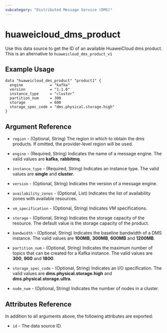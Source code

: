 ```yaml
---
subcategory: "Distributed Message Service (DMS)"
---
```


# huaweicloud_dms_product

Use this data source to get the ID of an available HuaweiCloud dms product. This is an alternative
to `huaweicloud_dms_product_v1`

## Example Usage

```hcl
data "huaweicloud_dms_product" "product1" {
  engine            = "kafka"
  version           = "1.1.0"
  instance_type     = "cluster"
  partition_num     = 300
  storage           = 600
  storage_spec_code = "dms.physical.storage.high"
}
```

## Argument Reference

* `region` - (Optional, String) The region in which to obtain the dms products. If omitted, the provider-level region
  will be used.

* `engine` - (Required, String) Indicates the name of a message engine. The valid values are __kafka__, __rabbitmq__.

* `instance_type` - (Required, String) Indicates an instance type. The valid values are __single__ and __cluster__.

* `version` - (Optional, String) Indicates the version of a message engine.

* `availability_zones` - (Optional, List) Indicates the list of availability zones with available resources.

* `vm_specification` - (Optional, String) Indicates VM specifications.

* `storage` - (Optional, String) Indicates the storage capacity of the resource.
  The default value is the storage capacity of the product.

* `bandwidth` - (Optional, String) Indicates the baseline bandwidth of a DMS instance.
  The valid values are __100MB__, __300MB__, __600MB__ and __1200MB__.

* `partition_num` - (Optional, String) Indicates the maximum number of topics that can be created for a Kafka instance.
  The valid values are __300__, __900__ and __1800__.

* `storage_spec_code` - (Optional, String) Indicates an I/O specification.
  The valid values are __dms.physical.storage.high__ and __dms.physical.storage.ultra__.

* `node_num` - (Optional, String) Indicates the number of nodes in a cluster.

## Attributes Reference

In addition to all arguments above, the following attributes are exported:

* `id` - The data source ID.
